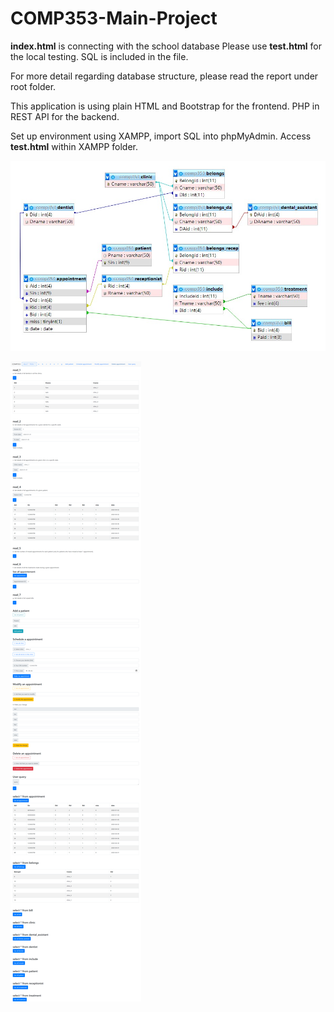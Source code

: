 # COMP353-Main-Project

**index.html** is connecting with the school database
Please use **test.html** for the local testing. SQL is included in the file.

For more detail regarding database structure, please read the report under root folder.

This application is using plain HTML and Bootstrap for the frontend.
PHP in REST API for the backend.

Set up environment using XAMPP, import SQL into phpMyAdmin.
Access **test.html** within XAMPP folder.

![DB](https://github.com/Ming424/COMP353-Main-Project/blob/master/screenshot/Annotation%202020-09-15%20203342.jpg?raw=true)

![Image](https://github.com/Ming424/COMP353-Main-Project/blob/master/screenshot/FireShot%20Capture%20007%20-%20Document%20-%20.png?raw=true)
